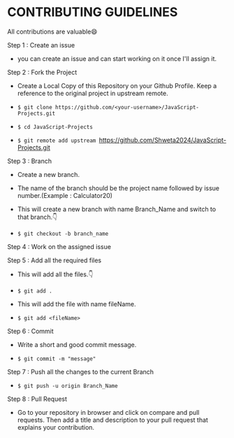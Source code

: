 # CONTRIBUTING GUIDELINES

All contributions are valuable😄

Step 1 : Create an issue
- you can create an issue and can start working on it once I'll assign it.

Step 2 : Fork the Project

- Create a Local Copy of this Repository on your Github Profile. Keep a reference to the original project in upstream remote.

- ```$ git clone https://github.com/<your-username>/JavaScript-Projects.git```

- ```$ cd JavaScript-Projects```

- ```$ git remote add upstream ```https://github.com/Shweta2024/JavaScript-Projects.git
  
  
Step 3 : Branch
 
- Create a new branch.

- The name of the branch should be the project name followed by issue number.(Example : Calculator20)

- This will create a new branch with name Branch_Name and switch to that branch.👇

- ```$ git checkout -b branch_name```
 
Step 4 : Work on the assigned issue
  
Step 5 : Add all the required files

- This will add all the files.👇
  
- ```$ git add .```

- This will add the file with name fileName.

  
- ```$ git add <fileName>```
  
Step 6 : Commit

- Write a short and good commit message.

- ```$ git commit -m "message"```

Step 7 : Push all the changes to the current Branch
  
- ```$ git push -u origin Branch_Name```

Step 8 : Pull Request

- Go to your repository in browser and click on compare and pull requests. 
Then add a title and description to your pull request that explains your contribution.

